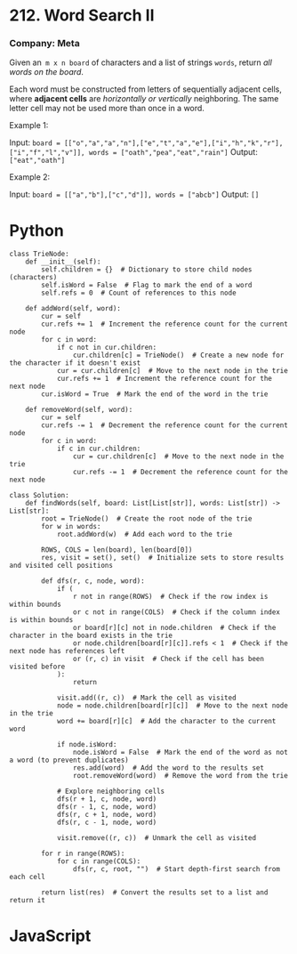 # 212. Word Search II
### Company: Meta

Given an` m x n board` of characters and a list of strings `words`, return *all words on the board*.

Each word must be constructed from letters of sequentially adjacent cells, where **adjacent cells** are *horizontally or vertically* neighboring. The same letter cell may not be used more than once in a word.

 
Example 1:

Input: `board = [["o","a","a","n"],["e","t","a","e"],["i","h","k","r"],["i","f","l","v"]], words = ["oath","pea","eat","rain"]`
Output: `["eat","oath"]`

Example 2:

Input: `board = [["a","b"],["c","d"]], words = ["abcb"]`
Output: `[]`

# Python
```
class TrieNode:
    def __init__(self):
        self.children = {}  # Dictionary to store child nodes (characters)
        self.isWord = False  # Flag to mark the end of a word
        self.refs = 0  # Count of references to this node

    def addWord(self, word):
        cur = self
        cur.refs += 1  # Increment the reference count for the current node
        for c in word:
            if c not in cur.children:
                cur.children[c] = TrieNode()  # Create a new node for the character if it doesn't exist
            cur = cur.children[c]  # Move to the next node in the trie
            cur.refs += 1  # Increment the reference count for the next node
        cur.isWord = True  # Mark the end of the word in the trie

    def removeWord(self, word):
        cur = self
        cur.refs -= 1  # Decrement the reference count for the current node
        for c in word:
            if c in cur.children:
                cur = cur.children[c]  # Move to the next node in the trie
                cur.refs -= 1  # Decrement the reference count for the next node

class Solution:
    def findWords(self, board: List[List[str]], words: List[str]) -> List[str]:
        root = TrieNode()  # Create the root node of the trie
        for w in words:
            root.addWord(w)  # Add each word to the trie

        ROWS, COLS = len(board), len(board[0])
        res, visit = set(), set()  # Initialize sets to store results and visited cell positions

        def dfs(r, c, node, word):
            if (
                r not in range(ROWS)  # Check if the row index is within bounds
                or c not in range(COLS)  # Check if the column index is within bounds
                or board[r][c] not in node.children  # Check if the character in the board exists in the trie
                or node.children[board[r][c]].refs < 1  # Check if the next node has references left
                or (r, c) in visit  # Check if the cell has been visited before
            ):
                return

            visit.add((r, c))  # Mark the cell as visited
            node = node.children[board[r][c]]  # Move to the next node in the trie
            word += board[r][c]  # Add the character to the current word

            if node.isWord:
                node.isWord = False  # Mark the end of the word as not a word (to prevent duplicates)
                res.add(word)  # Add the word to the results set
                root.removeWord(word)  # Remove the word from the trie

            # Explore neighboring cells
            dfs(r + 1, c, node, word)
            dfs(r - 1, c, node, word)
            dfs(r, c + 1, node, word)
            dfs(r, c - 1, node, word)

            visit.remove((r, c))  # Unmark the cell as visited

        for r in range(ROWS):
            for c in range(COLS):
                dfs(r, c, root, "")  # Start depth-first search from each cell

        return list(res)  # Convert the results set to a list and return it
```

# JavaScript
```
```